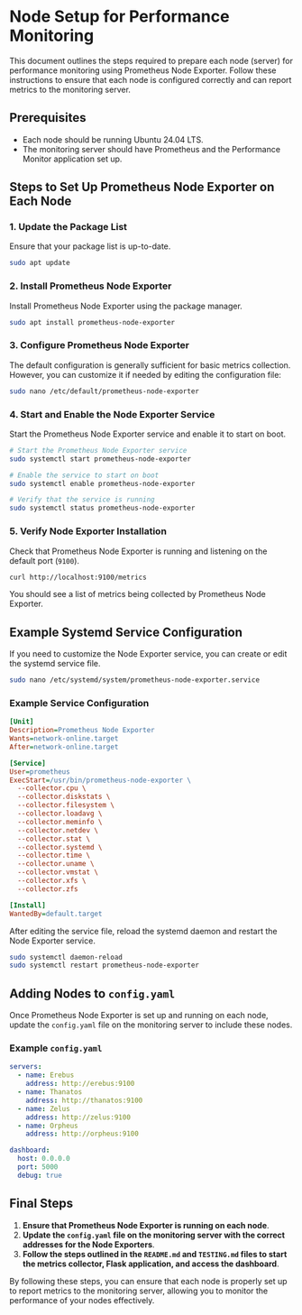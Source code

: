# Node Setup for Performance Monitoring

This document outlines the steps required to prepare each node (server) for performance monitoring using Prometheus Node Exporter. Follow these instructions to ensure that each node is configured correctly and can report metrics to the monitoring server.

## Prerequisites

- Each node should be running Ubuntu 24.04 LTS.
- The monitoring server should have Prometheus and the Performance Monitor application set up.

## Steps to Set Up Prometheus Node Exporter on Each Node

### 1. Update the Package List

Ensure that your package list is up-to-date.

```bash
sudo apt update
```

### 2. Install Prometheus Node Exporter

Install Prometheus Node Exporter using the package manager.

```bash
sudo apt install prometheus-node-exporter
```

### 3. Configure Prometheus Node Exporter

The default configuration is generally sufficient for basic metrics collection. However, you can customize it if needed by editing the configuration file:

```bash
sudo nano /etc/default/prometheus-node-exporter
```

### 4. Start and Enable the Node Exporter Service

Start the Prometheus Node Exporter service and enable it to start on boot.

```bash
# Start the Prometheus Node Exporter service
sudo systemctl start prometheus-node-exporter

# Enable the service to start on boot
sudo systemctl enable prometheus-node-exporter

# Verify that the service is running
sudo systemctl status prometheus-node-exporter
```

### 5. Verify Node Exporter Installation

Check that Prometheus Node Exporter is running and listening on the default port (`9100`).

```bash
curl http://localhost:9100/metrics
```

You should see a list of metrics being collected by Prometheus Node Exporter.

## Example Systemd Service Configuration

If you need to customize the Node Exporter service, you can create or edit the systemd service file.

```bash
sudo nano /etc/systemd/system/prometheus-node-exporter.service
```

### Example Service Configuration

```ini
[Unit]
Description=Prometheus Node Exporter
Wants=network-online.target
After=network-online.target

[Service]
User=prometheus
ExecStart=/usr/bin/prometheus-node-exporter \
  --collector.cpu \
  --collector.diskstats \
  --collector.filesystem \
  --collector.loadavg \
  --collector.meminfo \
  --collector.netdev \
  --collector.stat \
  --collector.systemd \
  --collector.time \
  --collector.uname \
  --collector.vmstat \
  --collector.xfs \
  --collector.zfs

[Install]
WantedBy=default.target
```

After editing the service file, reload the systemd daemon and restart the Node Exporter service.

```bash
sudo systemctl daemon-reload
sudo systemctl restart prometheus-node-exporter
```

## Adding Nodes to `config.yaml`

Once Prometheus Node Exporter is set up and running on each node, update the `config.yaml` file on the monitoring server to include these nodes.

### Example `config.yaml`

```yaml
servers:
  - name: Erebus
    address: http://erebus:9100
  - name: Thanatos
    address: http://thanatos:9100
  - name: Zelus
    address: http://zelus:9100
  - name: Orpheus
    address: http://orpheus:9100

dashboard:
  host: 0.0.0.0
  port: 5000
  debug: true
```

## Final Steps

1. **Ensure that Prometheus Node Exporter is running on each node**.
2. **Update the `config.yaml` file on the monitoring server with the correct addresses for the Node Exporters**.
3. **Follow the steps outlined in the `README.md` and `TESTING.md` files to start the metrics collector, Flask application, and access the dashboard**.

By following these steps, you can ensure that each node is properly set up to report metrics to the monitoring server, allowing you to monitor the performance of your nodes effectively.
